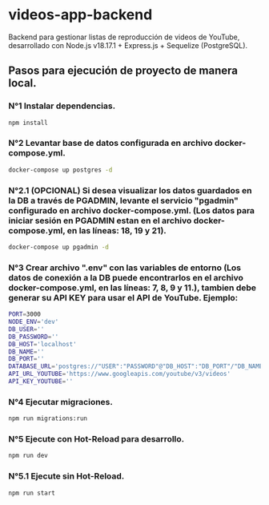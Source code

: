 # videos-app-backend

Backend para gestionar listas de reproducción de videos de YouTube, desarrollado con Node.js v18.17.1 + Express.js + Sequelize (PostgreSQL).


## Pasos para ejecución de proyecto de manera local.

### N°1 Instalar dependencias.
```sh
npm install
```

### N°2 Levantar base de datos configurada en archivo docker-compose.yml.
```sh
docker-compose up postgres -d
```

### N°2.1 (OPCIONAL) Si desea visualizar los datos guardados en la DB a través de PGADMIN, levante el servicio "pgadmin" configurado en archivo docker-compose.yml. (Los datos para iniciar sesión en PGADMIN estan en el archivo docker-compose.yml, en las líneas: 18, 19 y 21).
```sh
docker-compose up pgadmin -d
```

### N°3 Crear archivo ".env" con las variables de entorno (Los datos de conexión a la DB puede encontrarlos en el archivo docker-compose.yml, en las líneas: 7, 8, 9 y 11.), tambien debe generar su API KEY para usar el API de YouTube. Ejemplo:
```sh
PORT=3000
NODE_ENV='dev'
DB_USER=''
DB_PASSWORD=''
DB_HOST='localhost'
DB_NAME=''
DB_PORT=''
DATABASE_URL='postgres://"USER":"PASSWORD"@"DB_HOST":"DB_PORT"/"DB_NAME"'
API_URL_YOUTUBE='https://www.googleapis.com/youtube/v3/videos'
API_KEY_YOUTUBE=''
```

### N°4 Ejecutar migraciones.
```sh
npm run migrations:run
```

### N°5 Ejecute con Hot-Reload para desarrollo.
```sh
npm run dev
```

### N°5.1 Ejecute sin Hot-Reload.
```sh
npm run start
```
